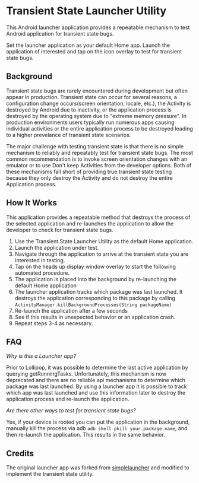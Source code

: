 # Transient State Launcher Utility

This Android launcher application provides a repeatable mechanism to test Android application for transient state bugs.

Set the launcher application as your default Home app. Launch the application of interested and tap on the icon overlay to test for
transient state bugs.

## Background

Transient state bugs are rarely encountered during development but often appear in production. Transient state can occur for several reasons,
a configuration change occurs(screen orientation, locale, etc.), the Activity is destroyed by Android due to inactivity, or the application process
is destroyed by the operating system due to "extreme memory pressure". In production environments users typically run numerous apps causing
individual activities or the entire application process to be destroyed leading to a higher prevelance of transient state scenarios.

The major challenge with testing transient state is that there is no simple mechanism to reliably and repeatably test for transient state bugs. The
most common recommendation is to invoke screen orientation changes with an emulator or to use Don't keep Activities from the developer options. Both of
these mechanisms fall short of providing true transient state testing because they only destroy the Activity and do not destroy the entire Application process.

## How It Works

This application provides a repeatable method that destroys the process of the selected application and re-launches the application to allow the developer to check for transient state bugs.

1. Use the Transient State Launcher Utility as the default Home application.
2. Launch the application under test.
3. Navigate through the application to arrive at the transient state you are interested in testing.
4. Tap on the heads up display window overlay to start the following automated procedure.
  1. The application is placed into the background by re-launching the default Home application
  2. The launcher application tracks which package was last launched. It destroys the application corresponding to this package by calling ``` ActivityManager.killBackgroundProcesses(String packageName) ```
  3. Re-launch the application after a few seconds
  4. See if this results in unexpected behavior or an application crash.
5. Repeat steps 3-4 as necessary.

## FAQ

*Why is this a Launcher app?*

Prior to Lollipop, it was possible to determine the last active application by querying getRunningTasks. Unfortunately, this mechanism is now deprecated
and there are no reliable api mechanisms to determine which package was last launched. By using a launcher app it is possible to track
which app was last launched and use this information later to destroy the application process and re-launch the application.

*Are there other ways to test for transient state bugs?*

Yes, if your device is rooted you can put the application in the background, manually kill the process via adb ``` adb shell pkill your.package.name ```, and then re-launch the application. This results in the same behavior.


## Credits

The original launcher app was forked from [simplelauncher](https://github.com/arnabc/simplelauncher) and modified to implement the transient state utility.
